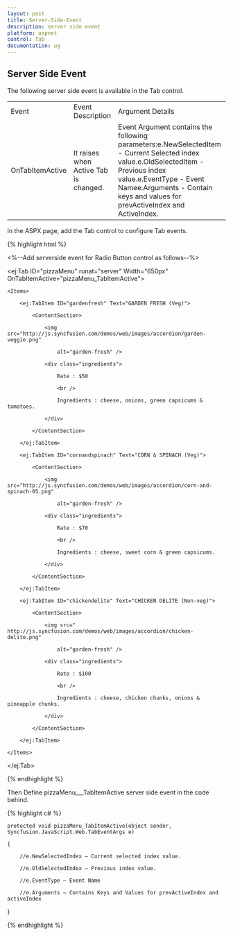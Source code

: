 ```yaml
---
layout: post
title: Server-Side-Event
description: server side event
platform: aspnet
control: Tab
documentation: ug
---
```


## Server Side Event

The following server side event is available in the Tab control.

<table>
<tr>
<td>
Event</td><td>
Event Description</td><td>
Argument Details</td></tr>
<tr>
<td>
OnTabItemActive</td><td>
It raises when Active Tab is changed.</td><td>
Event Argument contains the following parameters:e.NewSelectedItem - Current Selected index value.e.OldSelectedItem - Previous index value.e.EventType - Event Namee.Arguments - Contain keys and values for prevActiveIndex and ActiveIndex.</td></tr>
</table>
 In the ASPX page, add the Tab control to configure Tab events.

{% highlight html %}

<%--Add serverside event for Radio Button control as follows--%>

<ej:Tab ID="pizzaMenu" runat="server" Width="650px" OnTabItemActive="pizzaMenu_TabItemActive">

    <Items>

        <ej:TabItem ID="gardenfresh" Text="GARDEN FRESH (Veg)">

            <ContentSection>

                <img src="http://js.syncfusion.com/demos/web/images/accordion/garden-veggie.png"

                    alt="garden-fresh" />

                <div class="ingredients">

                    Rate : $50

                    <br />

                    Ingredients : cheese, onions, green capsicums & tomatoes.

                </div>

            </ContentSection>

        </ej:TabItem>

        <ej:TabItem ID="cornandspinach" Text="CORN & SPINACH (Veg)">

            <ContentSection>

                <img src="http://js.syncfusion.com/demos/web/images/accordion/corn-and-spinach-05.png"

                    alt="garden-fresh" />

                <div class="ingredients">

                    Rate : $70

                    <br />

                    Ingredients : cheese, sweet corn & green capsicums.

                </div>

            </ContentSection>

        </ej:TabItem>

        <ej:TabItem ID="chickendelite" Text="CHICKEN DELITE (Non-veg)">

            <ContentSection>

                <img src=" http://js.syncfusion.com/demos/web/images/accordion/chicken-delite.png"

                    alt="garden-fresh" />

                <div class="ingredients">

                    Rate : $100

                    <br />

                    Ingredients : cheese, chicken chunks, onions & pineapple chunks.

                </div>

            </ContentSection>

        </ej:TabItem>

    </Items>

</ej:Tab>





{% endhighlight %}

Then Define pizzaMenu___TabItemActive server side event in the code behind.

{% highlight c# %}

    protected void pizzaMenu_TabItemActive(object sender, Syncfusion.JavaScript.Web.TabEventArgs e)

    {

        //e.NewSelectedIndex – Current selected index value.

        //e.OldSelectedIndex – Previous index value.

        //e.EventType – Event Name

        //e.Arguments – Contains Keys and Values for prevActiveIndex and activeIndex

   }





{% endhighlight %}



